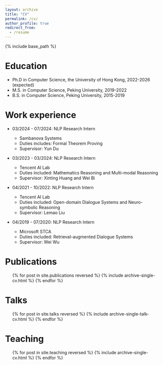 ```yaml
---
layout: archive
title: "CV"
permalink: /cv/
author_profile: true
redirect_from:
  - /resume
---
```


{% include base_path %}

Education
======
* Ph.D in Computer Science, the University of Hong Kong, 2022-2026 (expected)
* M.S. in Computer Science, Peking University, 2019-2022
* B.S. in Computer Science, Peking University, 2015-2019

Work experience
======
* 03/2024 - 07/2024: NLP Research Intern
  * Sambanova Systems
  * Duties includes: Formal Theorem Proving
  * Supervisor: Yun Du

* 03/2023 - 03/2024: NLP Research Intern
  * Tencent AI Lab
  * Duties included: Mathematics Reasoning and Multi-modal Reasoning
  * Supervisor: Xinting Huang and Wei Bi

* 04/2021 - 10/2022: NLP Research Intern
  * Tencent AI Lab
  * Duties included: Open-domain Dialogue Systems and Neuro-symbolic Reasoning
  * Supervisor: Lemao Liu

* 04/2019 - 07/2020: NLP Research Intern
  * Microsoft STCA
  * Duties included: Retrieval-augmented Dialogue Systems
  * Supervisor: Wei Wu
  

Publications
======
  <ul>{% for post in site.publications reversed %}
    {% include archive-single-cv.html %}
  {% endfor %}</ul>
  
Talks
======
  <ul>{% for post in site.talks reversed %}
    {% include archive-single-talk-cv.html  %}
  {% endfor %}</ul>
  
Teaching
======
  <ul>{% for post in site.teaching reversed %}
    {% include archive-single-cv.html %}
  {% endfor %}</ul>
  

